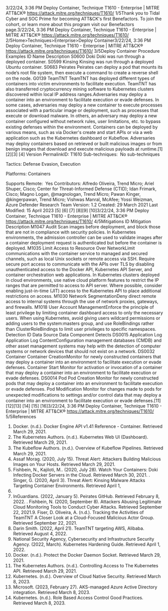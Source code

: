 3/22/24, 3:36 PM Deploy Container, Technique T1610 - Enterprise | MITRE ATT&CK®
https://attack.mitre.org/techniques/T1610/ 1/5Thank you to Tidal Cyber and SOC Prime for becoming ATT&CK's ﬁrst Benefactors. To join the cohort, or learn more about this program visit our
Benefactors page.3/22/24, 3:36 PM Deploy Container, Technique T1610 - Enterprise | MITRE ATT&CK®
https://attack.mitre.org/techniques/T1610/ 2/5Home>Techniques>Enterprise>Deploy Container3/22/24, 3:36 PM Deploy Container, Technique T1610 - Enterprise | MITRE ATT&CK®
https://attack.mitre.org/techniques/T1610/ 3/5Deploy Container
Procedure Examples
ID Name Description
S0600 Doki Doki was run through a deployed container.
S0599 Kinsing Kinsing was run through a deployed Ubuntu container.
S0683 Peirates Peirates can deploy a pod that mounts its node’s root ﬁle system, then execute a command to create a reverse
shell on the node.
G0139 TeamTNT TeamTNT has deployed different types of containers into victim environments to facilitate execution.
TeamTNT has also transferred cryptocurrency mining software to Kubernetes clusters discovered within local IP
address ranges.Adversaries may deploy a container into an environment to facilitate execution or evade defenses. In some cases, adversaries may deploy a
new container to execute processes associated with a particular image or deployment, such as processes that execute or download
malware. In others, an adversary may deploy a new container conﬁgured without network rules, user limitations, etc. to bypass existing
defenses within the environment.
Containers can be deployed by various means, such as via Docker's create and start APIs or via a web application such as the
Kubernetes dashboard or Kubeﬂow. Adversaries may deploy containers based on retrieved or built malicious images or from benign
images that download and execute malicious payloads at runtime.[1][2][3]
[4]
Version PermalinkID: T1610
Sub-techniques:  No sub-techniques

Tactics: Defense Evasion, Execution

Platforms: Containers

Supports Remote:  Yes
Contributors: Alfredo Oliveira, Trend Micro; Ariel Shuper, Cisco; Center for Threat-Informed Defense (CTID); Idan Frimark, Cisco; Magno
Logan, @magnologan, Trend Micro; Pawan Kinger, @kingerpawan, Trend Micro; Vishwas Manral, McAfee; Yossi Weizman, Azure
Defender Research Team
Version: 1.2
Created: 29 March 2021
Last Modiﬁed: 15 April 2023
[5]
[6]
[7]
[8][9]
[10]3/22/24, 3:36 PM Deploy Container, Technique T1610 - Enterprise | MITRE ATT&CK®
https://attack.mitre.org/techniques/T1610/ 4/5Mitigations
ID Mitigation Description
M1047 Audit Scan images before deployment, and block those that are not in compliance with security policies. In
Kubernetes environments, the admission controller can be used to validate images after a container
deployment request is authenticated but before the container is deployed.
M1035 Limit Access to
Resource Over
NetworkLimit communications with the container service to managed and secured channels, such as local Unix
sockets or remote access via SSH. Require secure port access to communicate with the APIs over TLS by
disabling unauthenticated access to the Docker API, Kubernetes API Server, and container orchestration
web applications. In Kubernetes clusters deployed in cloud environments, use native cloud
platform features to restrict the IP ranges that are permitted to access to API server. Where possible,
consider enabling just-in-time (JIT) access to the Kubernetes API to place additional restrictions on
access.
M1030 Network
SegmentationDeny direct remote access to internal systems through the use of network proxies, gateways, and
ﬁrewalls.
M1018 User Account
ManagementEnforce the principle of least privilege by limiting container dashboard access to only the necessary
users. When using Kubernetes, avoid giving users wildcard permissions or adding users to the
system:masters group, and use RoleBindings rather than ClusterRoleBindings to limit user
privileges to speciﬁc namespaces.
Detection
ID Data Source Data Component Detects
DS0015 Application Log Application Log
ContentConﬁguration management databases (CMDB) and other asset management
systems may help with the detection of computer systems or network devices that
should not exist on a network.
DS0032 Container Container
CreationMonitor for newly constructed containers that may deploy a container into an
environment to facilitate execution or evade defenses.
Container Start Monitor for activation or invocation of a container that may deploy a container into an
environment to facilitate execution or evade defenses.
DS0014 Pod Pod Creation Monitor for newly constructed pods that may deploy a container into an environment
to facilitate execution or evade defenses.
Pod Modiﬁcation Monitor for changes made to pods for unexpected modiﬁcations to settings and/or
control data that may deploy a container into an environment to facilitate execution or
evade defenses.[11]
[12][13]
[14]
[15]
[16]3/22/24, 3:36 PM Deploy Container, Technique T1610 - Enterprise | MITRE ATT&CK®
https://attack.mitre.org/techniques/T1610/ 5/5References
1. Docker. (n.d.). Docker Engine API v1.41 Reference - Container.
Retrieved March 29, 2021.
2. The Kubernetes Authors. (n.d.). Kubernetes Web UI
(Dashboard). Retrieved March 29, 2021.
3. The Kubeﬂow Authors. (n.d.). Overview of Kubeﬂow Pipelines.
Retrieved March 29, 2021.
4. Assaf Morag. (2020, July 15). Threat Alert: Attackers Building
Malicious Images on Your Hosts. Retrieved March 29, 2021.
5. Fishbein, N., Kajiloti, M.. (2020, July 28). Watch Your
Containers: Doki Infecting Docker Servers in the Cloud.
Retrieved March 30, 2021.
. Singer, G. (2020, April 3). Threat Alert: Kinsing Malware
Attacks Targeting Container Environments. Retrieved April 1,
2021.
7. InGuardians. (2022, January 5). Peirates GitHub. Retrieved
February 8, 2022.
. Fishbein, N. (2020, September 8). Attackers Abusing
Legitimate Cloud Monitoring Tools to Conduct Cyber Attacks.
Retrieved September 22, 2021.9. Fiser, D. Oliveira, A. (n.d.). Tracking the Activities of TeamTNT
A Closer Look at a Cloud-Focused Malicious Actor Group.
Retrieved September 22, 2021.
10. Darin Smith. (2022, April 21). TeamTNT targeting AWS,
Alibaba. Retrieved August 4, 2022.
11. National Security Agency, Cybersecurity and Infrastructure
Security Agency. (2022, March). Kubernetes Hardening Guide.
Retrieved April 1, 2022.
12. Docker. (n.d.). Protect the Docker Daemon Socket. Retrieved
March 29, 2021.
13. The Kubernetes Authors. (n.d.). Controlling Access to The
Kubernetes API. Retrieved March 29, 2021.
14. Kubernetes. (n.d.). Overview of Cloud Native Security.
Retrieved March 8, 2023.
15. Microsoft. (2023, February 27). AKS-managed Azure Active
Directory integration. Retrieved March 8, 2023.
1. Kubernetes. (n.d.). Role Based Access Control Good Practices.
Retrieved March 8, 2023.
